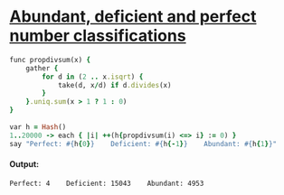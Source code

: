 [1]: http://rosettacode.org/wiki/Abundant,_deficient_and_perfect_number_classifications

# [Abundant, deficient and perfect number classifications][1]

```ruby
func propdivsum(x) {
    gather {
        for d in (2 .. x.isqrt) {
            take(d, x/d) if d.divides(x)
        }
    }.uniq.sum(x > 1 ? 1 : 0)
}
 
var h = Hash()
1..20000 -> each { |i| ++(h{propdivsum(i) <=> i} := 0) }
say "Perfect: #{h{0}}    Deficient: #{h{-1}}    Abundant: #{h{1}}"
```

#### Output:
```
Perfect: 4    Deficient: 15043    Abundant: 4953
```
